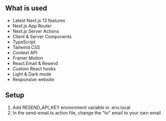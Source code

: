 

## What is used

- Latest Next.js 13 features
- Next.js App Router
- Next.js Server Actions
- Client & Server Components
- TypeScript 
- Tailwind CSS
- Context API
- Framer Motion
- React.Email & Resend
- Custom React hooks
- Light & Dark mode
- Responsive website

## Setup

1. Add RESEND_API_KEY environment variable in .env.local
2. In the send-email.ts action file, change the "to" email to your own email
